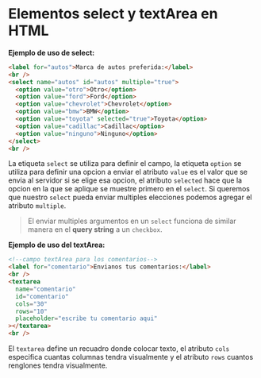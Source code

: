 # Elementos select y textArea en HTML

**Ejemplo de uso de select:**

```html
<label for="autos">Marca de autos preferida:</label>
<br />
<select name="autos" id="autos" multiple="true">
  <option value="otro">Otro</option>
  <option value="ford">Ford</option>
  <option value="chevrolet">Chevrolet</option>
  <option value="bmw">BMW</option>
  <option value="toyota" selected="true">Toyota</option>
  <option value="cadillac">Cadillac</option>
  <option value="ninguno">Ninguno</option>
</select>
<br />
```

La etiqueta `select` se utiliza para definir el campo, la etiqueta `option` se utiliza para definir una opcion a enviar el atributo `value` es el valor que se envia al servidor si se elige esa opcion, el atributo `selected` hace que la opcion en la que se aplique se muestre primero en el `select`. Si queremos que nuestro `select` pueda enviar multiples elecciones podemos agregar el atributo `multiple`.

> El enviar multiples argumentos en un `select` funciona de similar manera en el **query string** a un `checkbox`.

**Ejemplo de uso del textArea:**

```html
<!--campo textArea para los comentarios-->
<label for="comentario">Envianos tus comentarios:</label>
<br />
<textarea
  name="comentario"
  id="comentario"
  cols="30"
  rows="10"
  placeholder="escribe tu comentario aqui"
></textarea>
<br />
```

El `textarea` define un recuadro donde colocar texto, el atributo `cols` especifica cuantas columnas tendra visualmente y el atributo `rows` cuantos renglones tendra visualmente.
